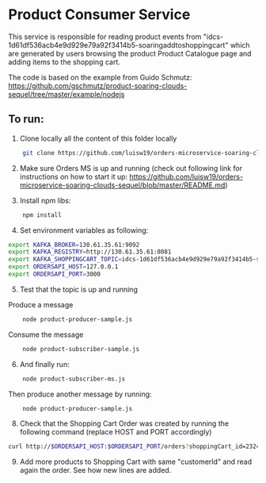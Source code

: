 # Product Consumer Service
This service is responsible for reading  product events from "idcs-1d61df536acb4e9d929e79a92f3414b5-soaringaddtoshoppingcart"
which are generated by users browsing the product Product Catalogue page and adding items to the shopping cart.

The code is based on the example from Guido Schmutz:
https://github.com/gschmutz/product-soaring-clouds-sequel/tree/master/example/nodejs

## To run:

1) Clone locally all the content of this folder locally

```bash
	git clone https://github.com/luisw19/orders-microservice-soaring-clouds-sequel.git
```

2) Make sure Orders MS is up and running (check out following link for instructions on how to start it up: https://github.com/luisw19/orders-microservice-soaring-clouds-sequel/blob/master/README.md)

3) Install npm libs:

```bash
	npm install
```

4) Set environment variables as following:

```bash
export KAFKA_BROKER=130.61.35.61:9092
export KAFKA_REGISTRY=http://130.61.35.61:8081
export KAFKA_SHOPPINGCART_TOPIC=idcs-1d61df536acb4e9d929e79a92f3414b5-soaringaddtoshoppingcart
export ORDERSAPI_HOST=127.0.0.1
export ORDERSAPI_PORT=3000
```

5) Test that the topic is up and running

Produce a message
```bash
	node product-producer-sample.js
```
Consume the message
```bash
	node product-subscriber-sample.js
```

6) And finally run:

```bash
	node product-subscriber-ms.js
```

Then produce another message by running:
```bash
	node product-producer-sample.js
```

8) Check that the Shopping Cart Order was created by running the following command (replace HOST and PORT accordingly)

```bash
curl http://$ORDERSAPI_HOST:$ORDERSAPI_PORT/orders?shoppingCart_id=232422&status=SHOPPING_CART
```

9) Add more products to Shopping Cart with same "customerId" and read again the order. See how new lines are added.

